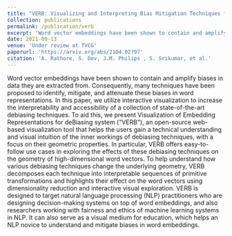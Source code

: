 ```yaml
---
title: "VERB: Visualizing and Interpreting Bias Mitigation Techniques for Word Representations"
collection: publications
permalink: /publication/verb
excerpt: 'Word vector embeddings have been shown to contain and amplify biases in data they are extracted from. Consequently, many techniques have been proposed to identify, mitigate, and attenuate these biases in word representations. In this paper, we utilize interactive visualization to increase the interpretability and accessibility of a collection of state-of-the-art debiasing techniques...'
date: 2021-09-13
venue: 'Under review at TVCG'
paperurl: 'https://arxiv.org/abs/2104.02797'
citation: 'A. Rathore, S. Dev, J.M. Philips , S. Srikumar, et al.'
---
```

Word vector embeddings have been shown to contain and amplify biases in data they are extracted from. Consequently, many techniques have been proposed to identify, mitigate, and attenuate these biases in word representations. In this paper, we utilize interactive visualization to increase the interpretability and accessibility of a collection of state-of-the-art debiasing techniques. To aid this, we present Visualization of Embedding Representations for deBiasing system ("VERB"), an open-source web-based visualization tool that helps the users gain a technical understanding and visual intuition of the inner workings of debiasing techniques, with a focus on their geometric properties. In particular, VERB offers easy-to-follow use cases in exploring the effects of these debiasing techniques on the geometry of high-dimensional word vectors. To help understand how various debiasing techniques change the underlying geometry, VERB decomposes each technique into interpretable sequences of primitive transformations and highlights their effect on the word vectors using dimensionality reduction and interactive visual exploration. VERB is designed to target natural language processing (NLP) practitioners who are designing decision-making systems on top of word embeddings, and also researchers working with fairness and ethics of machine learning systems in NLP. It can also serve as a visual medium for education, which helps an NLP novice to understand and mitigate biases in word embeddings. 
